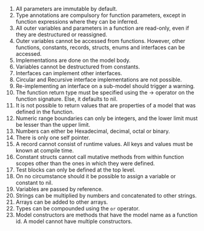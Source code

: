 1. All parameters are immutable by default.
2. Type annotations are compulsory for function parameters, except in function expressions where they can be inferred.
3. All outer variables and parameters in a function are read-only, even if they are destructured or reassigned.
4. Outer variables cannot be accessed from functions. However, other functions, constants, records, structs, enums and interfaces can be accessed.
5. Implementations are done on the model body.
6. Variables cannot be destructured from constants.
7. Interfaces can implement other interfaces.
8. Circular and Recursive interface implementations are not possible.
9. Re-implementing an interface on a sub-model should trigger a warning.
10. The function return type must be specified using the -> operator on the function signature. Else, it defaults to nil.
11. It is not possible to return values that are properties of a model that was defined in the function.
12. Numeric range boundaries can only be integers, and the lower limit must be lesser than the upper limit.
13. Numbers can either be Hexadecimal, decimal, octal or binary.
14. There is only one self pointer.
15. A record cannot consist of runtime values. All keys and values must be known at compile time.
16. Constant structs cannot call mutative methods from within function scopes other than the ones in which they were defined.
17. Test blocks can only be defined at the top level.
18. On no circumstance should it be possible to assign a variable or constant to nil.
19. Variables are passed by reference.
20. Strings can be multiplied by numbers and concatenated to other strings.
21. Arrays can be added to other arrays.
22. Types can be compounded using the `or` operator.
23. Model constructors are methods that have the model name as a function id. A model cannot have multiple constructors.
